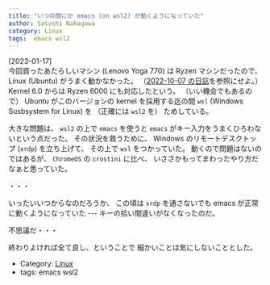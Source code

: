 ```yaml
---
title: "いつの間にか emacs (on wsl2) が動くようになっていた"
author: Satoshi Nakagawa
category: Linux
tags:  emacs wsl2
---
```


[2023-01-17]  
 今回買ったあたらしいマシン (Lenovo Yoga 770) は
Ryzen マシンだったので、
Linux (Ubuntu) がうまく動かなかった。
（[2022-10-07 の日誌](file:///home/satoshi/public_html/private/diary/2022-10-04-1.html)を参照にせよ。）
Kernel 6.0 からは Ryzen 6000 にも対応したという。
（いい機会でもあるので）
Ubuntu がこのバージョンの kernel を採用する迄の間
`wsl` (Windows Susbsystem for Linux) を
（正確には `wsl2` を）
ためしている。

 大きな問題は、
`wsl2` の上で `emacs` を使うと
`emacs` がキー入力をうまくひろわないという点だった。
その状況を救うために、
Windows のリモートデスクトップ (`xrdp`) を立ち上げて、
その上で `wsl` をつかっていた。
動くので問題はないのではあるが、
`ChromeOS` の `crostini` に比べ、
いささかもってまわったやり方だなぁと思っていた。

 ・・・

 いったいいつからなのだろうか、
この頃は `xrdp` を通さないでも emacs が正常に動くようになっていた
--- キーの拾い間違いがなくなったのだ。

 不思議だ・・・

 終わりよければ全て良し、ということで
細かいことは気にしないこととした。

- Category: [Linux](/categories.html#Linux)
- tags:  emacs wsl2
